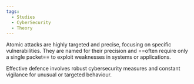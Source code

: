 ```yaml
---
tags:
  - Studies
  - CyberSecurity
  - Theory
---
```

Atomic attacks are highly targeted and precise, focusing on specific vulnerabilities. They are named for their precision and ==often require only a single packet== to exploit weaknesses in systems or applications. 

Effective defence involves robust cybersecurity measures and constant vigilance for unusual or targeted behaviour.